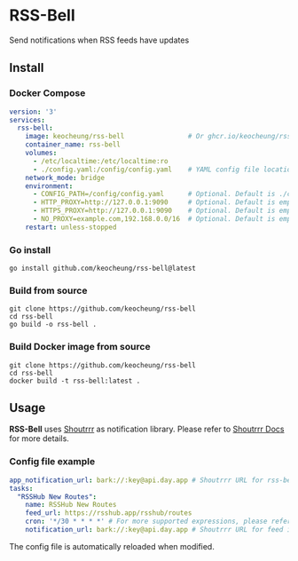 # RSS-Bell
Send notifications when RSS feeds have updates

## Install
### Docker Compose
```yaml
version: '3'
services:
  rss-bell:
    image: keocheung/rss-bell                # Or ghcr.io/keocheung/rss-bell
    container_name: rss-bell
    volumes:
      - /etc/localtime:/etc/localtime:ro
      - ./config.yaml:/config/config.yaml    # YAML config file location
    network_mode: bridge
    environment:
      - CONFIG_PATH=/config/config.yaml      # Optional. Default is ./config.yaml
      - HTTP_PROXY=http://127.0.0.1:9090     # Optional. Default is empty
      - HTTPS_PROXY=http://127.0.0.1:9090    # Optional. Default is empty
      - NO_PROXY=example.com,192.168.0.0/16  # Optional. Default is empty
    restart: unless-stopped
```
### Go install
```shell
go install github.com/keocheung/rss-bell@latest
```
### Build from source
```shell
git clone https://github.com/keocheung/rss-bell
cd rss-bell
go build -o rss-bell .
```
### Build Docker image from source
```shell
git clone https://github.com/keocheung/rss-bell
cd rss-bell
docker build -t rss-bell:latest .
```

## Usage
**RSS-Bell** uses [Shoutrrr](https://github.com/containrrr/shoutrrr) as notification library. Please refer to [Shoutrrr Docs](https://containrrr.dev/shoutrrr/v0.8/) for more details.
### Config file example
```yaml
app_notification_url: bark://:key@api.day.app # Shoutrrr URL for rss-bell itself. Please refer to https://containrrr.dev/shoutrrr/v0.8/
tasks:
  "RSSHub New Routes":
    name: RSSHub New Routes
    feed_url: https://rsshub.app/rsshub/routes
    cron: '*/30 * * * *' # For more supported expressions, please refer to https://pkg.go.dev/github.com/robfig/cron
    notification_url: bark://:key@api.day.app # Shoutrrr URL for feed items. Please refer to https://containrrr.dev/shoutrrr/v0.8/
```
The config file is automatically reloaded when modified.
